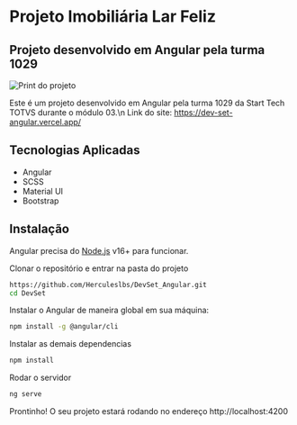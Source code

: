 # Projeto Imobiliária Lar Feliz
## Projeto desenvolvido em Angular pela turma 1029

![Print do projeto](https://i.imgur.com/kpBoF5I.png)

Este é um projeto desenvolvido em Angular pela turma 1029 da Start Tech TOTVS durante o módulo 03.\n
Link do site: https://dev-set-angular.vercel.app/

## Tecnologias Aplicadas
- Angular
- SCSS
- Material UI
- Bootstrap

## Instalação
Angular precisa do [Node.js](https://nodejs.org/) v16+ para funcionar.

Clonar o repositório e entrar na pasta do projeto
```sh
https://github.com/Herculeslbs/DevSet_Angular.git
cd DevSet
```

Instalar o Angular de maneira global em sua máquina:
```sh
npm install -g @angular/cli
```

Instalar as demais dependencias
```sh
npm install
```

Rodar o servidor
```sh
ng serve
```

Prontinho! O seu projeto estará rodando no endereço http://localhost:4200
